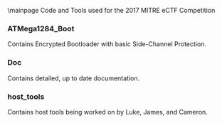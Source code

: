 \mainpage 
Code and Tools used for the 2017 MITRE eCTF Competition

### ATMega1284_Boot
Contains Encrypted Bootloader with basic Side-Channel Protection.

### Doc
Contains detailed, up to date documentation.

### host_tools
Contains host tools being worked on by Luke, James, and Cameron.

